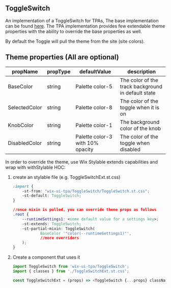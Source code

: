## ToggleSwitch
An implementation of a ToggleSwitch for TPAs,
The base implementation can be found [here](https://wix.github.io/wix-ui/?selectedKind=Components&selectedStory=ToggleSwitchStory).
The TPA implementation provides few extendable theme properties with the ability to override the base properties as well.

By default the Toggle will pull the theme from the site (site colors).

## Theme properties (All are optional)

| propName      | propType | defaultValue    | description |
|---------------|----------|-----------------|-------------|
| BaseColor     | string   | Palette color-5 | The color of the track background in default state |
| SelectedColor | string   | Palette color-8 | The color of the toggle when it is on |
| KnobColor     | string   | Palette color-1 | The background color of the knob |
| DisabledColor | string   | Palette color-3 with 10% opacity | The color of the toggle when disabled |

In order to override the theme, use Wix Stylable extends capabilities and wrap with withStylable HOC:

1. create an stylable file (e.g. ToggleSwitchExt.st.css)
    ``` css
    :import {
        -st-from: "wix-ui-tpa/ToggleSwitch/ToggleSwitch.st.css";
        -st-default: ToggleSwitch;
    }

    //once mixin is pulled, you can override theme props as follows
    .root {
        --runtimeSettings1: <some default value for a settings key>;
        -st-extends: ToggleSwitch;
        -st-partial-mixin: ToggleSwitch(
                BaseColor '"color(--runtimeSettings1)"',
                //more overriders
        );
    }
    ```

2. Create a component that uses it
    ``` javascript
    import ToggleSwitch from 'wix-ui-tpa/ToggleSwitch';
    import { classes } from './ToggleSwitchExt.st.css';

    const ToggleSwitchExt = (props) => <ToggleSwitch {...props} className={classes.root}/>;
    ```
